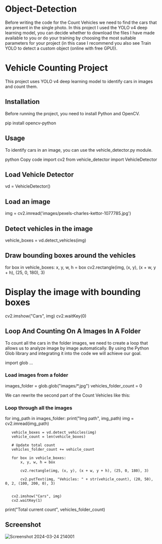 # Object-Detection

Before writing the code for the Count Vehicles we need to find the cars that are present in the single photo. In this project I used the YOLO v4 deep learning model, you can decide whether to download the files I have made available to you or do your training by choosing the most suitable parameters for your project (in this case I recommend you also see Train YOLO to detect a custom object (online with free GPU)).

# Vehicle Counting Project

This project uses YOLO v4 deep learning model to identify cars in images and count them.

## Installation

Before running the project, you need to install Python and OpenCV.

pip install opencv-python

## Usage
To identify cars in an image, you can use the vehicle_detector.py module.

python
Copy code
import cv2
from vehicle_detector import VehicleDetector

## Load Vehicle Detector
vd = VehicleDetector()

## Load an image
img = cv2.imread('images/pexels-charles-kettor-1077785.jpg')

## Detect vehicles in the image
vehicle_boxes = vd.detect_vehicles(img)

## Draw bounding boxes around the vehicles
for box in vehicle_boxes:
    x, y, w, h = box
    cv2.rectangle(img, (x, y), (x + w, y + h), (25, 0, 180), 3)

# Display the image with bounding boxes
cv2.imshow("Cars", img)
cv2.waitKey(0)

##  Loop And Counting On A Images In A Folder
To count all the cars in the folder images, we need to create a loop that allows us to analyze image by image automatically. By using the Python Glob library and integrating it into the code we will achieve our goal.

import glob
...
### Load images from a folder
images_folder = glob.glob("images/*.jpg")
vehicles_folder_count = 0

We can rewrite the second part of the Count Vehicles like this:

### Loop through all the images

   for img_path in images_folder:
       print("Img path", img_path)
       img = cv2.imread(img_path)

       vehicle_boxes = vd.detect_vehicles(img)
       vehicle_count = len(vehicle_boxes)

       # Update total count
       vehicles_folder_count += vehicle_count

       for box in vehicle_boxes:
           x, y, w, h = box

           cv2.rectangle(img, (x, y), (x + w, y + h), (25, 0, 180), 3)

           cv2.putText(img, "Vehicles: " + str(vehicle_count), (20, 50), 0, 2, (100, 200, 0), 3)


       cv2.imshow("Cars", img)
       cv2.waitKey(1)
    
   print("Total current count", vehicles_folder_count)


## Screenshot
![Screenshot 2024-03-24 214001](https://github.com/Sakshi-V08/Object-Detection/assets/122119205/1c854228-e632-4da4-a5d8-f2bb0f8ef898)
